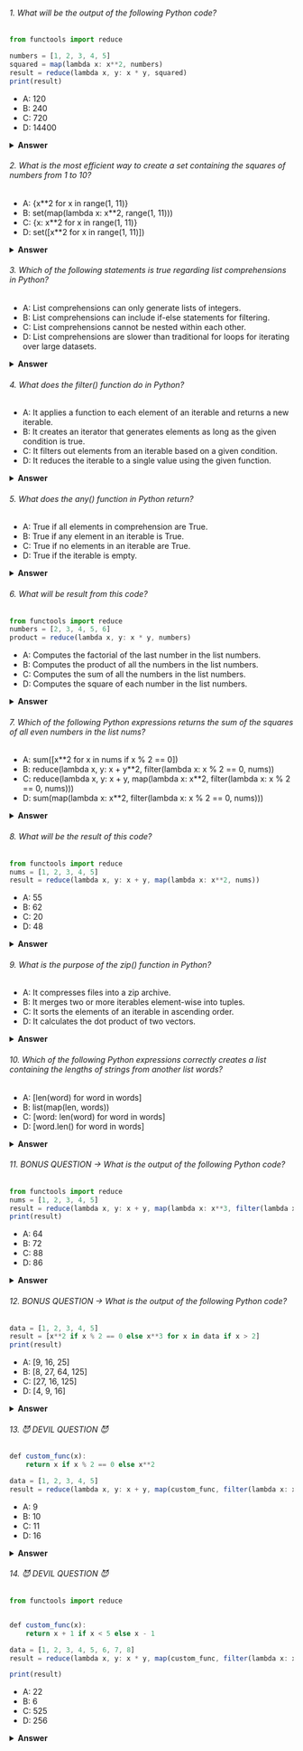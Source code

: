 ###### 1. What will be the output of the following Python code?

```javascript
from functools import reduce

numbers = [1, 2, 3, 4, 5]
squared = map(lambda x: x**2, numbers)
result = reduce(lambda x, y: x * y, squared)
print(result)

```

- A: 120
- B: 240
- C: 720
- D: 14400

<details><summary><b>Answer</b></summary>
<p>

#### Correct Answer ->  D: 14400 - The code squares each number in the list and then multiplies all the squared numbers together using reduce. So, the result is  (2 × 2) * (3 × 3) * (4 × 4) * (5 × 5)  = 14400

</p>
</details>

###### 2. What is the most efficient way to create a set containing the squares of numbers from 1 to 10?

- A: {x**2 for x in range(1, 11)}
- B: set(map(lambda x: x**2, range(1, 11)))
- C: {x: x**2 for x in range(1, 11)}
- D: set([x**2 for x in range(1, 11)])

<details><summary><b>Answer</b></summary>
<p>

#### Correct Answer -> A: {x**2 for x in range(1, 11)}

</p>
</details>

###### 3. Which of the following statements is true regarding list comprehensions in Python?

- A: List comprehensions can only generate lists of integers.
- B: List comprehensions can include if-else statements for filtering.
- C: List comprehensions cannot be nested within each other.
- D: List comprehensions are slower than traditional for loops for iterating over large datasets.

<details><summary><b>Answer</b></summary>
<p>

#### Correct Answer -> B: List comprehensions can include if-else statements for filtering.

</p>
</details>

###### 4. What does the filter() function do in Python?

- A: It applies a function to each element of an iterable and returns a new iterable.
- B: It creates an iterator that generates elements as long as the given condition is true.
- C: It filters out elements from an iterable based on a given condition.
- D: It reduces the iterable to a single value using the given function.

<details><summary><b>Answer</b></summary>
<p>

#### Correct Answer -> C: It filters out elements from an iterable based on a given condition.

</p>
</details>

###### 5. What does the any() function in Python return?

- A: True if all elements in comprehension are True.
- B: True if any element in an iterable is True.
- C: True if no elements in an iterable are True.
- D: True if the iterable is empty.

<details><summary><b>Answer</b></summary>
<p>

#### Correct Answer -> B: True if any element in an iterable is True.

</p>
</details>

###### 6. What will be result from this code?

```javascript
from functools import reduce
numbers = [2, 3, 4, 5, 6]
product = reduce(lambda x, y: x * y, numbers)

```

- A: Computes the factorial of the last number in the list numbers.
- B: Computes the product of all the numbers in the list numbers.
- C: Computes the sum of all the numbers in the list numbers.
- D: Computes the square of each number in the list numbers.

<details><summary><b>Answer</b></summary>
<p>

#### Correct Answer -> B) Computes the product of all the numbers in the list numbers.

</p>
</details>

###### 7. Which of the following Python expressions returns the sum of the squares of all even numbers in the list nums?

- A: sum([x**2 for x in nums if x % 2 == 0])
- B: reduce(lambda x, y: x + y**2, filter(lambda x: x % 2 == 0, nums))
- C: reduce(lambda x, y: x + y, map(lambda x: x**2, filter(lambda x: x % 2 == 0, nums)))
- D: sum(map(lambda x: x**2, filter(lambda x: x % 2 == 0, nums)))

<details><summary><b>Answer</b></summary>
<p>

#### Correct Answer -> D: sum(map(lambda x: x**2, filter(lambda x: x % 2 == 0, nums)))

</p>
</details>

###### 8. What will be the result of this code? 

```javascript
from functools import reduce
nums = [1, 2, 3, 4, 5]
result = reduce(lambda x, y: x + y, map(lambda x: x**2, nums))

```

- A: 55
- B: 62
- C: 20
- D: 48

<details><summary><b>Answer</b></summary>
<p>

#### Correct Answer -> A) 55

</p>
</details>

###### 9. What is the purpose of the zip() function in Python?

- A: It compresses files into a zip archive.
- B: It merges two or more iterables element-wise into tuples.
- C: It sorts the elements of an iterable in ascending order.
- D: It calculates the dot product of two vectors.

<details><summary><b>Answer</b></summary>
<p>

#### Correct Answer -> B: It merges two or more iterables element-wise into tuples.

</p>
</details>

###### 10. Which of the following Python expressions correctly creates a list containing the lengths of strings from another list words?

- A: [len(word) for word in words]
- B: list(map(len, words))
- C: [word: len(word) for word in words]
- D: [word.len() for word in words]


<details><summary><b>Answer</b></summary>
<p>

#### Correct Answer -> A) [len(word) for word in words]
</p>
</details>


###### 11. BONUS QUESTION -> What is the output of the following Python code?

```javascript
from functools import reduce
nums = [1, 2, 3, 4, 5]
result = reduce(lambda x, y: x + y, map(lambda x: x**3, filter(lambda x: x % 2 == 0, nums)))
print(result)

```

- A: 64
- B: 72
- C: 88
- D: 86

<details><summary><b>Answer</b></summary>
<p>

#### Correct Answer -> You tell me :)) 
</p>
</details>


###### 12. BONUS QUESTION -> What is the output of the following Python code?

```javascript
data = [1, 2, 3, 4, 5]
result = [x**2 if x % 2 == 0 else x**3 for x in data if x > 2]
print(result)

```

- A: [9, 16, 25]
- B: [8, 27, 64, 125]
- C: [27, 16, 125]
- D: [4, 9, 16]

<details><summary><b>Answer</b></summary>
<p>

#### Correct Answer -> You tell me :)) 

</p>
</details>

###### 13. 😈 DEVIL QUESTION 😈

```javascript
def custom_func(x):
    return x if x % 2 == 0 else x**2

data = [1, 2, 3, 4, 5]
result = reduce(lambda x, y: x + y, map(custom_func, filter(lambda x: x < 5, data)))

```

- A: 9
- B: 10
- C: 11
- D: 16

<details><summary><b>Answer</b></summary>
<p>

#### Correct Answer -> You tell me :)) 

</p>
</details>

###### 14. 😈 DEVIL QUESTION 😈

```javascript
from functools import reduce


def custom_func(x):
    return x + 1 if x < 5 else x - 1

data = [1, 2, 3, 4, 5, 6, 7, 8]
result = reduce(lambda x, y: x * y, map(custom_func, filter(lambda x: x % 2 == 0, data)))

print(result)
```

- A: 22
- B: 6
- C: 525
- D: 256

<details><summary><b>Answer</b></summary>
<p>

#### Correct Answer -> You tell me :)) 

</p>
</details>
